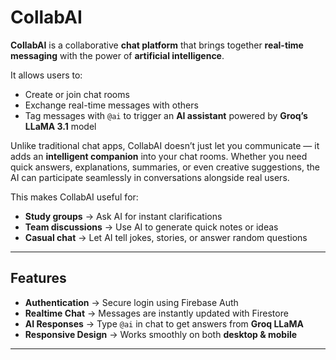 # CollabAI

**CollabAI** is a collaborative **chat platform** that brings together **real-time messaging** with the power of **artificial intelligence**.  

It allows users to:
- Create or join chat rooms
- Exchange real-time messages with others
- Tag messages with `@ai` to trigger an **AI assistant** powered by **Groq’s LLaMA 3.1** model  

Unlike traditional chat apps, CollabAI doesn’t just let you communicate — it adds an **intelligent companion** into your chat rooms. Whether you need quick answers, explanations, summaries, or even creative suggestions, the AI can participate seamlessly in conversations alongside real users.  

This makes CollabAI useful for:
- **Study groups** → Ask AI for instant clarifications  
- **Team discussions** → Use AI to generate quick notes or ideas  
- **Casual chat** → Let AI tell jokes, stories, or answer random questions  

---

## Features
- **Authentication** → Secure login using Firebase Auth  
- **Realtime Chat** → Messages are instantly updated with Firestore  
- **AI Responses** → Type `@ai` in chat to get answers from **Groq LLaMA**  
- **Responsive Design** → Works smoothly on both **desktop & mobile**

---

